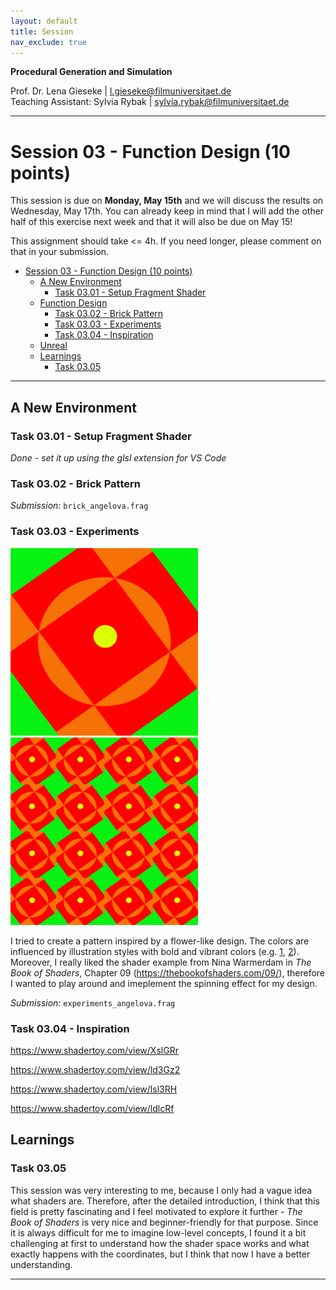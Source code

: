 ```yaml
---
layout: default
title: Session
nav_exclude: true
---
```


**Procedural Generation and Simulation**  


Prof. Dr. Lena Gieseke \| l.gieseke@filmuniversitaet.de  
Teaching Assistant: Sylvia Rybak \| sylvia.rybak@filmuniversitaet.de

---

# Session 03 - Function Design (10 points)

This session is due on **Monday, May 15th** and we will discuss the results on Wednesday, May 17th. You can already keep in mind that I will add the other half of this exercise next week and that it will also be due on May 15!

This assignment should take <= 4h. If you need longer, please comment on that in your submission.

* [Session 03 - Function Design (10 points)](#session-03---function-design-10-points)
    * [A New Environment](#a-new-environment)
        * [Task 03.01 - Setup Fragment Shader](#task-0301---setup-fragment-shader)
    * [Function Design](#function-design)
        * [Task 03.02 - Brick Pattern](#task-0302---brick-pattern)
        * [Task 03.03 - Experiments](#task-0303---experiments)
        * [Task 03.04 - Inspiration](#task-0304---inspiration)
    * [Unreal](#unreal)
    * [Learnings](#learnings)
        * [Task 03.05](#task-0305)


---

## A New Environment

### Task 03.01 - Setup Fragment Shader

*Done - set it up using the glsl extension for VS Code*

### Task 03.02 - Brick Pattern

*Submission:* `brick_angelova.frag`

### Task 03.03 - Experiments

<img src="img/single-flower.png" height=300 width=300> <img src="img/flower-pattern.png" height=300 width=300>

I tried to create a pattern inspired by a flower-like design. The colors are influenced by illustration styles with bold and vibrant colors (e.g. [1](https://i.pinimg.com/564x/e1/ea/82/e1ea825e9935f1ea4fe95ae642cb4d07.jpg), [2](https://i.pinimg.com/564x/47/e0/09/47e00944bfb014c021d013b4da9b9d8a.jpg)). Moreover, I really liked the shader example from Nina Warmerdam in *The Book of Shaders*, Chapter 09 (https://thebookofshaders.com/09/), therefore I wanted to play around and imeplement the spinning effect for my design. 

*Submission:* `experiments_angelova.frag`

### Task 03.04 - Inspiration

https://www.shadertoy.com/view/XslGRr

https://www.shadertoy.com/view/ld3Gz2

https://www.shadertoy.com/view/lsl3RH

https://www.shadertoy.com/view/ldlcRf

## Learnings

### Task 03.05

This session was very interesting to me, because I only had a vague idea what shaders are. Therefore, after the detailed introduction, I think that this field is pretty fascinating and I feel motivated to explore it further - *The Book of Shaders* is very nice and beginner-friendly for that purpose. Since it is always difficult for me to imagine low-level concepts, I found it a bit challenging at first to understand how the shader space works and what exactly happens with the coordinates, but I think that now I have a better understanding.

---
